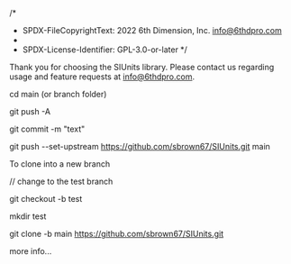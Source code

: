 /*
 * SPDX-FileCopyrightText: 2022 6th Dimension, Inc. <info@6thdpro.com>
 *
 * SPDX-License-Identifier: GPL-3.0-or-later
 */
 
Thank you for choosing the SIUnits library. Please contact us regarding usage and feature requests at info@6thdpro.com.


cd main (or branch folder)

git push -A

git commit -m "text"

git push --set-upstream https://github.com/sbrown67/SIUnits.git main


To clone into a new branch

// change to the test branch

git checkout -b test 

mkdir test

git clone -b main https://github.com/sbrown67/SIUnits.git


more info...
